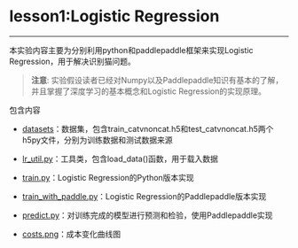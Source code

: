 # lesson1:Logistic Regression

***

本实验内容主要为分别利用python和paddlepaddle框架来实现Logistic Regression，用于解决识别猫问题。

>**注意**: 实验假设读者已经对Numpy以及Paddlepaddle知识有基本的了解，并且掌握了深度学习的基本概念和Logistic Regression的实现原理。


包含内容

* [datasets](datasets)：数据集，包含train_catvnoncat.h5和test_catvnoncat.h5两个h5py文件，分别为训练数据和测试数据来源

* [lr_util.py](lr_util.py)：工具类，包含load_data()函数，用于载入数据

* [train.py](train.py)：Logistic Regression的Python版本实现

* [train_with_paddle.py](train_with_paddle.py)：Logistic Regression的Paddlepaddle版本实现

* [predict.py](predict.py)：对训练完成的模型进行预测和检验，使用Paddlepaddle实现

* [costs.png](costs.png)：成本变化曲线图
 


